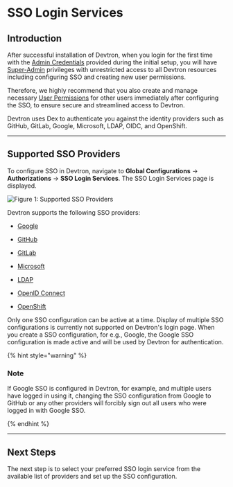 # SSO Login Services

## Introduction

After successful installation of Devtron, when you login for the first time with the [Admin Credentials](../../setup/install/install-devtron-with-cicd.md) provided during the initial setup, you will have [Super-Admin](user-access.md) privileges with unrestricted access to all Devtron resources including configuring SSO and creating new user permissions.

Therefore, we highly recommend that you also create and manage necessary [User Permissions](user-access.md) for other users immediately after configuring the SSO, to ensure secure and streamlined access to Devtron. 

Devtron uses Dex to authenticate you against the identity providers such as GitHub, GitLab, Google, Microsoft, LDAP, OIDC, and OpenShift.

---

## Supported SSO Providers

To configure SSO in Devtron, navigate to **Global Configurations** → **Authorizations** → **SSO Login Services**. The SSO Login Services page is displayed.

![Figure 1: Supported SSO Providers](https://devtron-public-asset.s3.us-east-2.amazonaws.com/images/global-configurations/sso-login-service/sso-login-home.jpg)

Devtron supports the following SSO providers:

* [Google](./authorization/sso/google.md)

* [GitHub](./authorization/sso/github.md)

* [GitLab](./authorization/sso/gitlab.md)

* [Microsoft](./authorization/sso/microsoft.md)

* [LDAP](./authorization/sso/ldap.md)

* [OpenID Connect](./authorization/sso/oidc.md)

* [OpenShift](./authorization/sso/openshift.md)

Only one SSO configuration can be active at a time. Display of multiple SSO configurations is currently not supported on Devtron's login page. When you create a SSO configuration, for e.g., Google, the Google SSO configuration is made active and will be used by Devtron for authentication.  

{% hint style="warning" %}

### Note

If Google SSO is configured in Devtron, for example, and multiple users have logged in using it, changing the SSO configuration from Google to GitHub or any other providers will forcibly sign out all users who were logged in with Google SSO.

{% endhint %}

---

## Next Steps

The next step is to select your preferred SSO login service from the available list of providers and set up the SSO configuration. 